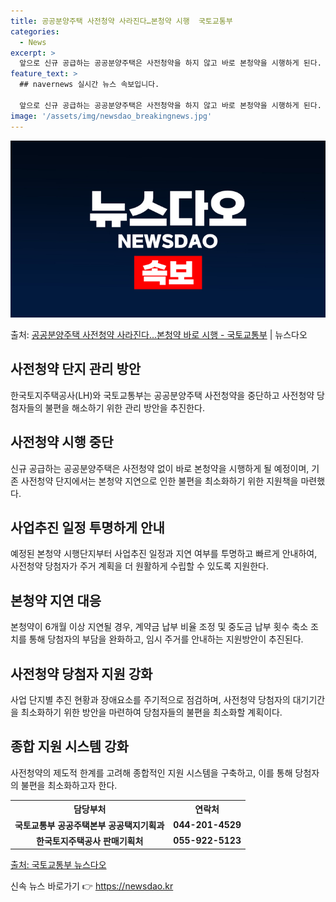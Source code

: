 ```yaml
---
title: 공공분양주택 사전청약 사라진다…본청약 시행  국토교통부
categories:
  - News
excerpt: >
  앞으로 신규 공급하는 공공분양주택은 사전청약을 하지 않고 바로 본청약을 시행하게 된다. 또 본청약 계약 체결…
feature_text: >
  ## navernews 실시간 뉴스 속보입니다.

  앞으로 신규 공급하는 공공분양주택은 사전청약을 하지 않고 바로 본청약을 시행하게 된다. 또 본청약 계약 체결…
image: '/assets/img/newsdao_breakingnews.jpg'
---
```


![뉴스다오 속보](/assets/img/newsdao_breakingnews.jpg)

<p>출처: <a href="https://newsdao.kr/3809" rel="dofollow">공공분양주택 사전청약 사라진다…본청약 바로 시행 - 국토교통부</a> | 뉴스다오</p>

<h2 data-ke-size="size26">사전청약 단지 관리 방안</h2>
<p data-ke-size="size16">한국토지주택공사(LH)와 국토교통부는 공공분양주택 사전청약을 중단하고 사전청약 당첨자들의 불편을 해소하기 위한 관리 방안을 추진한다.</p>

<h2 data-ke-size="size24">사전청약 시행 중단</h2>
<p data-ke-size="size16">신규 공급하는 공공분양주택은 사전청약 없이 바로 본청약을 시행하게 될 예정이며, 기존 사전청약 단지에서는 본청약 지연으로 인한 불편을 최소화하기 위한 지원책을 마련했다.</p>

<h2 data-ke-size="size24">사업추진 일정 투명하게 안내</h2>
<p data-ke-size="size16">예정된 본청약 시행단지부터 사업추진 일정과 지연 여부를 투명하고 빠르게 안내하여, 사전청약 당첨자가 주거 계획을 더 원활하게 수립할 수 있도록 지원한다.</p>

<h2 data-ke-size="size24">본청약 지연 대응</h2>
<p data-ke-size="size16">본청약이 6개월 이상 지연될 경우, 계약금 납부 비율 조정 및 중도금 납부 횟수 축소 조치를 통해 당첨자의 부담을 완화하고, 임시 주거를 안내하는 지원방안이 추진된다.</p>

<h2 data-ke-size="size24">사전청약 당첨자 지원 강화</h2>
<p data-ke-size="size16">사업 단지별 추진 현황과 장애요소를 주기적으로 점검하며, 사전청약 당첨자의 대기기간을 최소화하기 위한 방안을 마련하여 당첨자들의 불편을 최소화할 계획이다.</p>

<h2 data-ke-size="size24">종합 지원 시스템 강화</h2>
<p data-ke-size="size16">사전청약의 제도적 한계를 고려해 종합적인 지원 시스템을 구축하고, 이를 통해 당첨자의 불편을 최소화하고자 한다.</p>

<table>
	<tr>
		<th><b>담당부처</b></th>
		<th><b>연락처</b></th>
	</tr>
	<tr>
		<td style="text-align: center; height: 17px;"><b>국토교통부 공공주택본부 공공택지기획과</b></td>
		<td style="text-align: center; height: 17px;"><b>044-201-4529</b></td>
	</tr>
	<tr>
		<td style="text-align: center; height: 17px;"><b>한국토지주택공사 판매기획처</b></td>
		<td style="text-align: center; height: 17px;"><b>055-922-5123</b></td>
	</tr>
</table>

<p data-ke-size="size16"><a href="https://newsdao.kr/3809">출처: 국토교통부 뉴스다오</a></p>
 

신속 뉴스 바로가기 👉 <a href="https://newsdao.kr" rel="dofollow">https://newsdao.kr</a>


